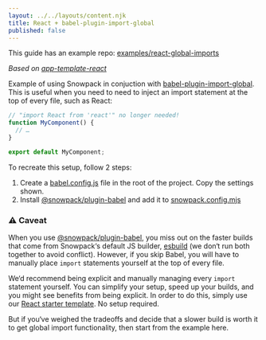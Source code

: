 ```yaml
---
layout: ../../layouts/content.njk
title: React + babel-plugin-import-global
published: false
---
```


<div class="notification">
  This guide has an example repo:
  <a href="https://github.com/snowpackjs/snowpack/examples/react-global-imports">examples/react-global-imports</a>
</div>

_Based on [app-template-react][app-template-react]_

Example of using Snowpack in conjuction with [babel-plugin-import-global][babel-plugin-import-global]. This is useful when you need to need to inject an import statement at the top of every file, such as React:

```jsx
// "import React from 'react'" no longer needed!
function MyComponent() {
  // …
}

export default MyComponent;
```

To recreate this setup, follow 2 steps:

1. Create a [babel.config.js](./babel.config.js) file in the root of the project. Copy the settings shown.
2. Install [@snowpack/plugin-babel][snowpack-babel] and add it to [snowpack.config.mjs](./snowpack.config.js)

### ⚠️ Caveat

When you use [@snowpack/plugin-babel][snowpack-babel], you miss out on the faster builds that come from Snowpack‘s default JS builder, [esbuild][esbuild] (we don‘t run both together to avoid conflict). However, if you skip Babel, you will have to manually place `import` statements yourself at the top of every file.

We‘d recommend being explicit and manually managing every `import` statement yourself. You can simplify your setup, speed up your builds, and you might see benefits from being explicit. In order to do this, simply use our [React starter template][app-template-react]. No setup required.

But if you‘ve weighed the tradeoffs and decide that a slower build is worth it to get global import functionality, then start from the example here.

[app-template-react]: https://github.com/snowpackjs/snowpack/create-snowpack-app/app-template-react
[babel-plugin-import-global]: https://www.npmjs.com/package/babel-plugin-import-global
[esbuild]: https://esbuild.github.io/
[snowpack-babel]: https://github.com/snowpackjs/snowpack/plugins/plugin-babel
